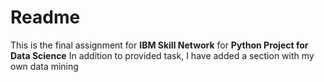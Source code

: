 # Readme

This is the final assignment for **IBM Skill Network** for **Python Project for Data Science**
In addition to provided task, I have added a section with my own data mining